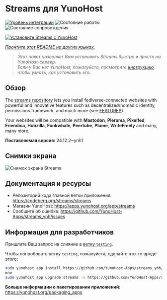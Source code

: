 <!--
Важно: этот README был автоматически сгенерирован <https://github.com/YunoHost/apps/tree/master/tools/readme_generator>
Он НЕ ДОЛЖЕН редактироваться вручную.
-->

# Streams для YunoHost

[![Уровень интеграции](https://apps.yunohost.org/badge/integration/streams)](https://ci-apps.yunohost.org/ci/apps/streams/)
![Состояние работы](https://apps.yunohost.org/badge/state/streams)
![Состояние сопровождения](https://apps.yunohost.org/badge/maintained/streams)

[![Установите Streams с YunoHost](https://install-app.yunohost.org/install-with-yunohost.svg)](https://install-app.yunohost.org/?app=streams)

*[Прочтите этот README на других языках.](./ALL_README.md)*

> *Этот пакет позволяет Вам установить Streams быстро и просто на YunoHost-сервер.*  
> *Если у Вас нет YunoHost, пожалуйста, посмотрите [инструкцию](https://yunohost.org/install), чтобы узнать, как установить его.*

## Обзор

The [streams repository](https://codeberg.org/streams/streams/) lets you install fediverse-connected websites with powerful and innovative features such as decentralized/nomadic identity, permissions framework, and much more (see [FEATURES](doc/FEATURES.md)).

Your websites will be compatible with **Mastodon**, **Pleroma**, **Pixelfed**, **Friendica**, **Hubzilla**, **Funkwhale**, **Peertube**, **Plume**, **WriteFreely** and many, many more.


**Поставляемая версия:** 24.12.2~ynh1

## Снимки экрана

![Снимок экрана Streams](./doc/screenshots/example.png)

## Документация и ресурсы

- Репозиторий кода главной ветки приложения: <https://codeberg.org/streams/streams>
- Магазин YunoHost: <https://apps.yunohost.org/app/streams>
- Сообщите об ошибке: <https://github.com/YunoHost-Apps/streams_ynh/issues>

## Информация для разработчиков

Пришлите Ваш запрос на слияние в [ветку `testing`](https://github.com/YunoHost-Apps/streams_ynh/tree/testing).

Чтобы попробовать ветку `testing`, пожалуйста, сделайте что-то вроде этого:

```bash
sudo yunohost app install https://github.com/YunoHost-Apps/streams_ynh/tree/testing --debug
или
sudo yunohost app upgrade streams -u https://github.com/YunoHost-Apps/streams_ynh/tree/testing --debug
```

**Больше информации о пакетировании приложений:** <https://yunohost.org/packaging_apps>
